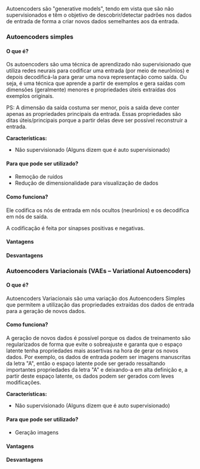 Autoencoders são "generative models", tendo em vista que são não supervisionados e têm o objetivo de descobrir/detectar padrões nos dados de entrada de forma a criar novos dados semelhantes aos da entrada.

### Autoencoders simples

#### O que é?
Os autoencoders são uma técnica de aprendizado não supervisionado que utiliza redes neurais para codificar uma entrada (por meio de neurônios) e depois decodificá-la para gerar uma nova representação como saída. Ou seja, é uma técnica que aprende a partir de exemplos e gera saídas com dimensões (geralmente) menores e propriedades úteis extraídas dos exemplos originais.

PS: A dimensão da saída costuma ser menor, pois a saída deve conter apenas as propriedades principais da entrada. Essas propriedades são ditas úteis/principais porque a partir delas deve ser possível reconstruir a entrada.

**Características:**
- Não supervisionado (Alguns dizem que é auto supervisionado) 

#### Para que pode ser utilizado?
- Remoção de ruídos
- Redução de dimensionalidade para visualização de dados

#### Como funciona?
Ele codifica os nós de entrada em nós ocultos (neurônios) e os decodifica em nós de saída.

A codificação é feita por sinapses positivas e negativas.

#### Vantagens

#### Desvantagens

### Autoencoders Variacionais (VAEs – Variational Autoencoders)

#### O que é?
Autoencoders Variacionais são uma variação dos Autoencoders Simples que permitem a utilização das propriedades extraídas dos dados de entrada para a geração de novos dados. 

#### Como funciona?
A geração de novos dados é possível porque os dados de treinamento são regularizados de forma que evite o sobreajuste e garanta que o espaço latente tenha propriedades mais assertivas na hora de gerar os novos dados. Por exemplo, os dados de entrada podem ser imagens manuscritas da letra "A", então o espaço latente pode ser gerado ressaltando importantes propriedades da letra "A" e deixando-a em alta definição e, a partir deste espaço latente, os dados podem ser gerados com leves modificações.

**Características:**
- Não supervisionado (Alguns dizem que é auto supervisionado) 

#### Para que pode ser utilizado?
- Geração imagens

#### Vantagens

#### Desvantagens
